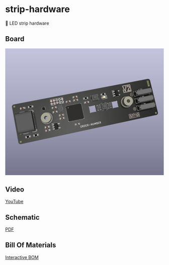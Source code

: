 # strip-hardware
🚦 LED strip hardware

## Board

![board](strip-board.png?raw=true)

## Video
[YouTube](https://www.youtube.com/watch?v=P1gKQrn-1O4)

## Schematic

[PDF](strip-schematic.pdf)

## Bill Of Materials

[Interactive BOM](https://htmlpreview.github.io/?https://github.com/versioduo/strip-hardware/main/strip-bom.html)
